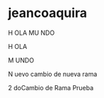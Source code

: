 # jeancoaquira
 
 
H OLA MU NDO
 
H OLA
 
M UNDO
 
N uevo cambio de nueva rama
 
2 doCambio de Rama Prueba
